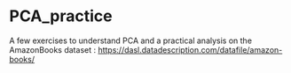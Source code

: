 # PCA_practice
A few exercises to understand PCA and a practical analysis on the AmazonBooks dataset : https://dasl.datadescription.com/datafile/amazon-books/
